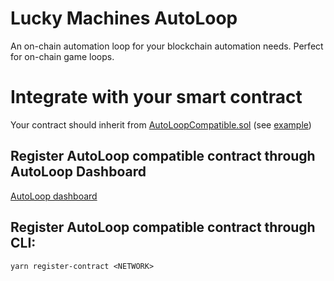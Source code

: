 # Lucky Machines AutoLoop

An on-chain automation loop for your blockchain automation needs. Perfect for on-chain game loops.

# Integrate with your smart contract

Your contract should inherit from [AutoLoopCompatible.sol](https://github.com/LuckyMachines/autoloop/blob/main/contracts/AutoLoopCompatible.sol) (see [example](https://github.com/LuckyMachines/autoloop/blob/main/contracts/sample/NumberGoUp.sol))

## Register AutoLoop compatible contract through AutoLoop Dashboard

[AutoLoop dashboard](https://auto-loop-ui-godwoken.vercel.app/)

## Register AutoLoop compatible contract through CLI:

```shell
yarn register-contract <NETWORK>
```
